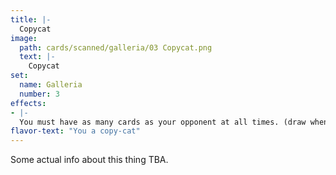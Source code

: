 ```yaml
---
title: |-
  Copycat
image: 
  path: cards/scanned/galleria/03 Copycat.png
  text: |-
    Copycat
set:
  name: Galleria
  number: 3
effects: 
- |-
  You must have as many cards as your opponent at all times. (draw when they do, discard when they do, etc.)
flavor-text: "You a copy-cat"
---
```

Some actual info about this thing TBA.
